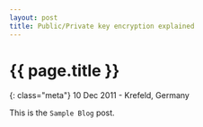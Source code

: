 ```yaml
---
layout: post
title: Public/Private key encryption explained
---
```


# {{ page.title }}

{: class="meta"} 10 Dec 2011 - Krefeld, Germany

This is the <code>Sample Blog</code> post.